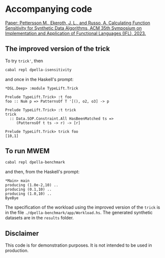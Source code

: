 # Accompanying code 

[Paper: Pettersson M., Ekeroth, J. L., and Russo, A. Calculating Function
Sensitivity for Synthetic Data Algorithms, ACM 35th Symposium on Implementation
and Application of Functional Languages (IFL), 2023.](https://dl.acm.org/doi/10.1145/3652561.3652567)


## The improved version of the trick

To try `trick'`, then 

```bash
cabal repl dpella-isensitivity
```

and once in the Haskell's prompt: 

```
*DSL.Deep> :module TypeLift.Trick

Prelude TypeLift.Trick> :t foo
foo :: Num p => PatternsOf T '[(), o2, o3] -> p

Prelude TypeLift.Trick> :t trick
trick
  :: Data.SOP.Constraint.All HasBeenMatched ts =>
     (PatternsOf t ts -> r) -> [r]

Prelude TypeLift.Trick> trick foo
[10,1]
```

## To run MWEM


```bash 
cabal repl dpella-benchmark
```

and then, from the Haskell's prompt: 

```
*Main> main
producing (1.0e-2,10) ..
producing (0.1,10) ..
producing (1.0,10) ..
ByeBye
```

The specification of the workload using the improved version of the `trick` is
in the file `./dpella-benchmark/app/Workload.hs`. The generated synthetic
datasets are in the `results` folder. 

## Disclaimer 

This code is for demonstration purposes. It is not intended to be used in
production.
